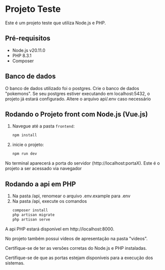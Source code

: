 # Projeto Teste

Este é um projeto teste que utiliza Node.js e PHP.

## Pré-requisitos

- Node.js v20.11.0
- PHP 8.3.1
- Composer

## Banco de dados
O banco de dados utilizado foi o postgres. Crie o banco de dados "pokemons". Se seu postgres estiver executando em localhost:5432, o projeto já estará configurado. Altere o arquivo api/.env caso necessário

## Rodando o Projeto front com Node.js (Vue.js)

1. Navegue até a pasta `frontend`:
   ```bash
   npm install
   
2. inicie o projeto:
   ```bash
   npm run dev

No terminal aparecerá a porta do servidor (http://localhost:portaX). Este é o projeto a ser acessado via navegador

## Rodando a api em PHP
1. Na pasta /api, renomear o arquivo .env.example para .env
2. Na pasta /api, execute os comandos
   ```bash
   composer install
   php artisan migrate
   php artisan serve

A api PHP estará disponível em http://localhost:8000.

No projeto também possui vídeos de apresentação na pasta "videos".

Certifique-se de ter as versões corretas do Node.js e PHP instaladas.

Certifique-se de que as portas estejam disponíveis para a execução dos sistemas.
